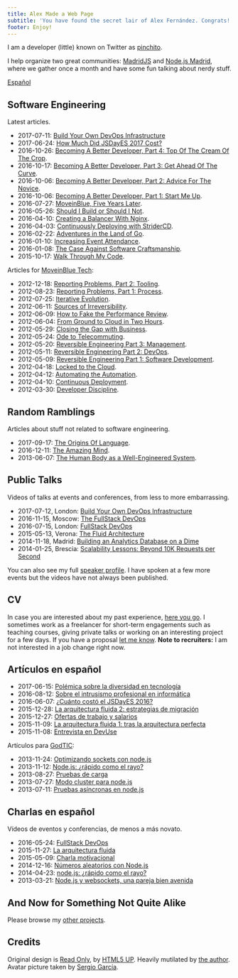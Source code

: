 ```yaml
---
title: Alex Made a Web Page
subtitle: 'You have found the secret lair of Alex Fernández. Congrats!'
footer: Enjoy!
---
```


I am a developer (little) known on Twitter as [pinchito](https://twitter.com/pinchito).

I help organize two great communities: [MadridJS](http://www.meetup.com/es/madridjs/) and [Node.js Madrid](http://www.meetup.com/es/Node-js-Madrid/),
where we gather once a month and have some fun talking about nerdy stuff.

[Español](#artículos-en-español)

## Software Engineering

Latest articles.

* 2017-07-11: [Build Your Own DevOps Infrastructure](2017/build-your-own-devops-infrastructure.html)
* 2017-06-24: [How Much Did JSDayES 2017 Cost?](2017/jsdayes-2017-cost.html)
* 2016-10-26: [Becoming A Better Developer, Part 4: Top Of The Cream Of The Crop](2016/top-of-the-cream-of-the-crop.html).
* 2016-10-17: [Becoming A Better Developer, Part 3: Get Ahead Of The Curve](2016/get-ahead-of-the-curve.html).
* 2016-10-06: [Becoming A Better Developer, Part 2: Advice For The Novice](2016/advice-for-the-novice.html).
* 2016-10-06: [Becoming A Better Developer, Part 1: Start Me Up](2016/start-me-up.html).
* 2016-07-27: [MoveinBlue, Five Years Later](2016/mib-five-years-later.html).
* 2016-05-26: [Should I Build or Should I Not](2016/build-or-not.html).
* 2016-04-10: [Creating a Balancer With Nginx](2016/nginx-balancer.html).
* 2016-04-03: [Continuously Deploying with StriderCD](2016/stridercd.html).
* 2016-02-22: [Adventures in the Land of Go](2016/golang-adventures.html).
* 2016-01-10: [Increasing Event Attendance](2016/event-attendance.html).
* 2016-01-08: [The Case Against Software Craftsmanship](2016/against-craftsmanship.html).
* 2015-10-17: [Walk Through My Code](2015/walk-through-my-code.html).

Articles for [MoveinBlue Tech](http://tech.moveinblue.com/):

* 2012-12-18: [Reporting Problems, Part 2: Tooling](2012/reporting-problems-part-2.html).
* 2012-08-23: [Reporting Problems, Part 1: Process](2012/reporting-problems-part-1.html).
* 2012-07-25: [Iterative Evolution](2012/iterative-evolution.html).
* 2012-06-11: [Sources of Irreversibility](2012/sources-of-irreversibility.html).
* 2012-06-09: [How to Fake the Performance Review](2012/performance-review.html).
* 2012-06-04: [From Ground to Cloud in Two Hours](2012/from-ground-to-cloud.html).
* 2012-05-29: [Closing the Gap with Business](2012/closing-the-gap.html).
* 2012-05-24: [Ode to Telecommuting](2012/ode-to-telecommuting.html).
* 2012-05-20: [Reversible Engineering Part 3: Management](2012/reversible-engineering-part-3.html).
* 2012-05-11: [Reversible Engineering Part 2: DevOps](2012/reversible-engineering-part-2.html).
* 2012-05-09: [Reversible Engineering Part 1: Software Development](2012/reversible-engineering-part-1.html).
* 2012-04-18: [Locked to the Cloud](2012/locked-to-the-cloud.html).
* 2012-04-12: [Automating the Automation](2012/automating-the-automation.html).
* 2012-04-10: [Continuous Deployment](2012/continuous-deployment.html).
* 2012-03-30: [Developer Discipline](2012/developer-discipline.html).

## Random Ramblings

Articles about stuff not related to software engineering.

* 2017-09-17: [The Origins Of Language](2017/origins-language.html).
* 2016-12-11: [The Amazing Mind](2016/the-amazing-mind.html).
* 2013-06-07: [The Human Body as a Well-Engineered System](2013/human-body-engineered-system.html).

## Public Talks

Videos of talks at events and conferences,
from less to more embarrassing.

* 2017-07-12, London: [Build Your Own DevOps Infrastructure](https://skillsmatter.com/skillscasts/10239-build-your-own-devops-infrastructure)
* 2016-11-15, Moscow: [The FullStack DevOps](https://www.youtube.com/watch?v=rofFbzBMchw)
* 2016-07-15, London: [FullStack DevOps](https://skillsmatter.com/skillscasts/8156-fullstack-devops)
* 2015-05-13, Verona: [The Fluid Architecture](https://vimeo.com/136912284)
* 2014-11-18, Madrid: [Building an Analytics Database on a Dime](https://www.youtube.com/watch?v=F3rzQdCDxgg)
* 2014-01-25, Brescia: [Scalability Lessons: Beyond 10K Requests per Second](https://vimeo.com/121892726)

You can also see my full
[speaker profile](permanent/speaker.html).
I have spoken at a few more events but the videos have not always been published.

## CV

In case you are interested about my past experience,
[here you go](permanent/cv.html).
I sometimes work as a freelancer for short-term engagements
such as teaching courses,
giving private talks
or working on an interesting project for a few days.
If you have a proposal
[let me know](mailto:alexfernandeznpm@gmail.com).
**Note to recruiters:**
I am not interested in a job change right now.

## Artículos en español

* 2017-06-15: [Polémica sobre la diversidad en tecnología](2017/diversidad-tecnologia.html)
* 2016-08-12: [Sobre el intrusismo profesional en informática](2016/sobre-intrusismo-profesional.html)
* 2016-06-07: [¿Cuánto costó el JSDayES 2016?](2016/cuanto-costo-jsdayes-2016.html)
* 2015-12-28: [La arquitectura fluida 2: estrategias de migración](2015/arquitectura-fluida-2-estrategias-migracion.html)
* 2015-12-27: [Ofertas de trabajo y salarios](2015/ofertas-salarios.html)
* 2015-11-09: [La arquitectura fluida 1: tras la arquitectura perfecta](2015/arquitectura-fluida-1-arquitectura-perfecta.html)
* 2015-11-08: [Entrevista en DevUse](2015/entrevista-devuse.html)

Artículos para [GodTIC](http://www.godtic.com/blog/):

* 2013-11-24: [Optimizando sockets con node.js](2013/optimizando-sockets.html)
* 2013-11-12: [Node.js: ¿rápido como el rayo?](2013/nodejs-rapido-como-el-rayo.html)
* 2013-08-27: [Pruebas de carga](2013/pruebas-de-carga.html)
* 2013-07-27: [Modo cluster para node.js](2013/modo-cluster.html)
* 2013-07-11: [Pruebas asíncronas en node.js](2013/pruebas-asincronas.html)

## Charlas en español

Vídeos de eventos y conferencias,
de menos a más novato.

* 2016-05-24: [FullStack DevOps](http://www.todojs.com/fullstack-devops-por-alex-fernandez/)
* 2015-11-27: [La arquitectura fluida](https://www.youtube.com/watch?v=QaX-rTwO7aw)
* 2015-05-09: [Charla motivacional](https://www.youtube.com/watch?v=uGtlyDmttq0)
* 2014-12-16: [Números aleatorios con Node.js](https://www.youtube.com/watch?v=_0m8mqEiLmc)
* 2014-04-23: [node.js: ¿rápido como el rayo?](http://medialab-prado.es/article/nodejs)
* 2013-03-21: [Node.js y websockets, una pareja bien avenida](https://vimeo.com/62771422)

## And Now for Something Not Quite Alike

Please browse my [other projects](https://github.com/alexfernandez/).

## Credits

Original design is [Read Only](http://html5up.net/read-only), by [HTML5 UP](http://html5up.net).
Heavily mutilated by [the author](https://twitter.com/pinchito).
Avatar picture taken by [Sergio García](https://twitter.com/sgmonda).

